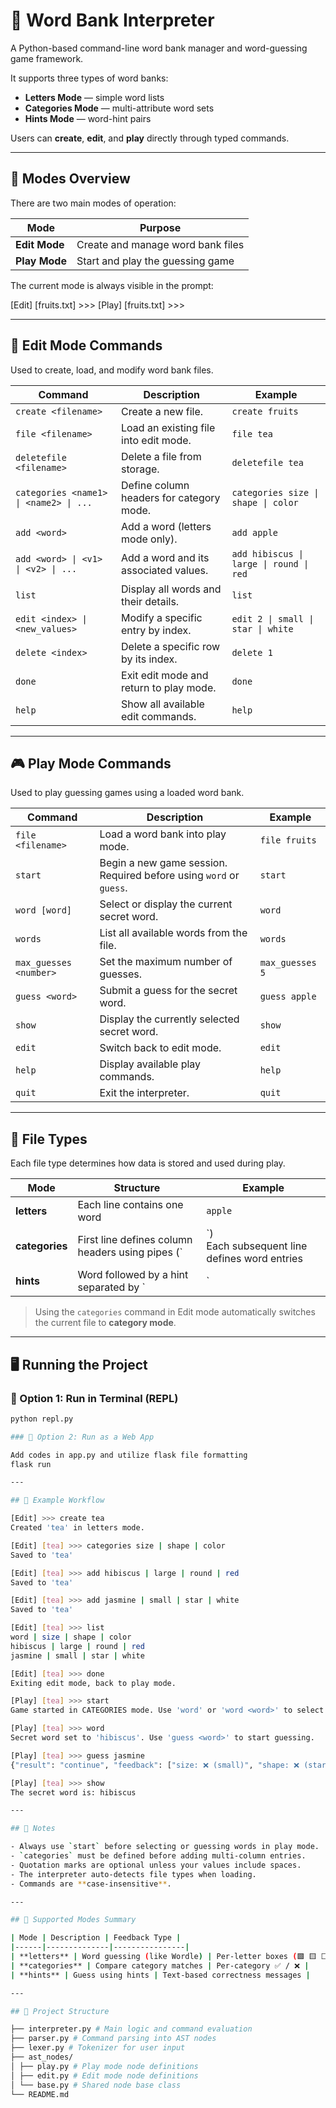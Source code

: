 # 🧩 Word Bank Interpreter

A Python-based command-line word bank manager and word-guessing game framework.

It supports three types of word banks:
- **Letters Mode** — simple word lists  
- **Categories Mode** — multi-attribute word sets  
- **Hints Mode** — word-hint pairs  

Users can **create**, **edit**, and **play** directly through typed commands.

---

## 🚀 Modes Overview

There are two main modes of operation:

| Mode | Purpose |
|------|----------|
| **Edit Mode** | Create and manage word bank files |
| **Play Mode** | Start and play the guessing game |

The current mode is always visible in the prompt:

[Edit] [fruits.txt] >>>
[Play] [fruits.txt] >>>

---

## 🧱 Edit Mode Commands

Used to create, load, and modify word bank files.

| Command | Description | Example |
|----------|--------------|----------|
| `create <filename>` | Create a new file. | `create fruits` |
| `file <filename>` | Load an existing file into edit mode. | `file tea` |
| `deletefile <filename>` | Delete a file from storage. | `deletefile tea` |
| `categories <name1> \| <name2> \| ...` | Define column headers for category mode. | `categories size \| shape \| color` |
| `add <word>` | Add a word (letters mode only). | `add apple` |
| `add <word> \| <v1> \| <v2> \| ...` | Add a word and its associated values. | `add hibiscus \| large \| round \| red` |
| `list` | Display all words and their details. | `list` |
| `edit <index> \| <new_values>` | Modify a specific entry by index. | `edit 2 \| small \| star \| white` |
| `delete <index>` | Delete a specific row by its index. | `delete 1` |
| `done` | Exit edit mode and return to play mode. | `done` |
| `help` | Show all available edit commands. | `help` |

---

## 🎮 Play Mode Commands

Used to play guessing games using a loaded word bank.

| Command | Description | Example |
|----------|--------------|----------|
| `file <filename>` | Load a word bank into play mode. | `file fruits` |
| `start` | Begin a new game session. Required before using `word` or `guess`. | `start` |
| `word [word]` | Select or display the current secret word. | `word` |
| `words` | List all available words from the file. | `words` |
| `max_guesses <number>` | Set the maximum number of guesses. | `max_guesses 5` |
| `guess <word>` | Submit a guess for the secret word. | `guess apple` |
| `show` | Display the currently selected secret word. | `show` |
| `edit` | Switch back to edit mode. | `edit` |
| `help` | Display available play commands. | `help` |
| `quit` | Exit the interpreter. | `quit` |

---

## 💾 File Types

Each file type determines how data is stored and used during play.

| Mode | Structure | Example |
|------|------------|----------|
| **letters** | Each line contains one word | `apple` |
| **categories** | First line defines column headers using pipes (`|`) <br> Each subsequent line defines word entries | `word \| size \| shape \| color`<br>`hibiscus \| large \| round \| red` |
| **hints** | Word followed by a hint separated by `|` | `apple \| a red fruit` |

> Using the `categories` command in Edit mode automatically switches the current file to **category mode**.

---

## 🖥️ Running the Project

### 🔹 Option 1: Run in Terminal (REPL)
```bash
python repl.py

### 🔹 Option 2: Run as a Web App

Add codes in app.py and utilize flask file formatting
flask run

---

## 🧠 Example Workflow

[Edit] >>> create tea
Created 'tea' in letters mode.

[Edit] [tea] >>> categories size | shape | color
Saved to 'tea'

[Edit] [tea] >>> add hibiscus | large | round | red
Saved to 'tea'

[Edit] [tea] >>> add jasmine | small | star | white
Saved to 'tea'

[Edit] [tea] >>> list
word | size | shape | color
hibiscus | large | round | red
jasmine | small | star | white

[Edit] [tea] >>> done
Exiting edit mode, back to play mode.

[Play] [tea] >>> start
Game started in CATEGORIES mode. Use 'word' or 'word <word>' to select a secret word.

[Play] [tea] >>> word
Secret word set to 'hibiscus'. Use 'guess <word>' to start guessing.

[Play] [tea] >>> guess jasmine
{"result": "continue", "feedback": ["size: ❌ (small)", "shape: ❌ (star)", "color: ❌ (white)"], "remaining": 5}

[Play] [tea] >>> show
The secret word is: hibiscus

---

## 📝 Notes

- Always use `start` before selecting or guessing words in play mode.
- `categories` must be defined before adding multi-column entries.
- Quotation marks are optional unless your values include spaces.
- The interpreter auto-detects file types when loading.
- Commands are **case-insensitive**.

---

## 🧩 Supported Modes Summary

| Mode | Description | Feedback Type |
|------|--------------|----------------|
| **letters** | Word guessing (like Wordle) | Per-letter boxes (🟩 🟨 ⬜) |
| **categories** | Compare category matches | Per-category ✅ / ❌ |
| **hints** | Guess using hints | Text-based correctness messages |

---

## 📂 Project Structure

├── interpreter.py # Main logic and command evaluation
├── parser.py # Command parsing into AST nodes
├── lexer.py # Tokenizer for user input
├── ast_nodes/
│ ├── play.py # Play mode node definitions
│ ├── edit.py # Edit mode node definitions
│ └── base.py # Shared node base class
└── README.md